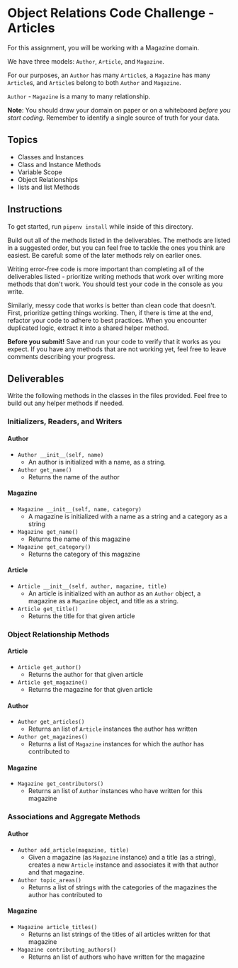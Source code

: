 # Object Relations Code Challenge - Articles

For this assignment, you will be working with a Magazine domain.

We have three models: `Author`, `Article`, and `Magazine`.

For our purposes, an `Author` has many `Article`s, a `Magazine` has many `Article`s, and `Article`s belong to both `Author` and `Magazine`.

`Author` - `Magazine` is a many to many relationship.

**Note**: You should draw your domain on paper or on a whiteboard _before you start coding_. Remember to identify a single source of truth for your data.

## Topics

- Classes and Instances
- Class and Instance Methods
- Variable Scope
- Object Relationships
- lists and list Methods

## Instructions

To get started, run `pipenv install` while inside of this directory.

Build out all of the methods listed in the deliverables. The methods are listed in a suggested order, but you can feel free to tackle the ones you think are easiest. Be careful: some of the later methods rely on earlier ones.

Writing error-free code is more important than completing all of the deliverables listed - prioritize writing methods that work over writing more methods that don't work. You should test your code in the console as you write.

Similarly, messy code that works is better than clean code that doesn't. First, prioritize getting things working. Then, if there is time at the end, refactor your code to adhere to best practices. When you encounter duplicated logic, extract it into a shared helper method.

**Before you submit!** Save and run your code to verify that it works as you expect. If you have any methods that are not working yet, feel free to leave comments describing your progress.

## Deliverables

Write the following methods in the classes in the files provided. Feel free to build out any helper methods if needed.

### Initializers, Readers, and Writers

#### Author

- `Author __init__(self, name)`
  - An author is initialized with a name, as a string.
- `Author get_name()`
  - Returns the name of the author

#### Magazine

- `Magazine __init__(self, name, category)`
  - A magazine is initialized with a name as a string and a category as a string
- `Magazine get_name()`
  - Returns the name of this magazine
- `Magazine get_category()`
  - Returns the category of this magazine

#### Article

- `Article __init__(self, author, magazine, title)`
  - An article is initialized with an author as an `Author` object, a magazine as a `Magazine` object, and title as a string.
- `Article get_title()`
  - Returns the title for that given article

### Object Relationship Methods

#### Article

- `Article get_author()`
  - Returns the author for that given article
- `Article get_magazine()`
  - Returns the magazine for that given article

#### Author

- `Author get_articles()`
  - Returns an list of `Article` instances the author has written
- `Author get_magazines()`
  - Returns a list of `Magazine` instances for which the author has contributed to

#### Magazine

- `Magazine get_contributors()`
  - Returns an list of `Author` instances who have written for this magazine

### Associations and Aggregate Methods

#### Author

- `Author add_article(magazine, title)`
  - Given a magazine (as `Magazine` instance) and a title (as a string), creates a new `Article` instance and associates it with that author and that magazine.
- `Author topic_areas()`
  - Returns a list of strings with the categories of the magazines the author has contributed to

#### Magazine

- `Magazine article_titles()`
  - Returns an list strings of the titles of all articles written for that magazine
- `Magazine contributing_authors()`
  - Returns an list of authors who have written for the magazine

